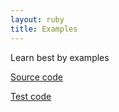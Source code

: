 ```yaml
---
layout: ruby
title: Examples
---
```


Learn best by examples

[Source code][1]

[Test code][2]

[1]: https://github.com/xinminlabs/synvert-snippets-ruby/tree/master/lib
[2]: https://github.com/xinminlabs/synvert-snippets-ruby/tree/master/spec